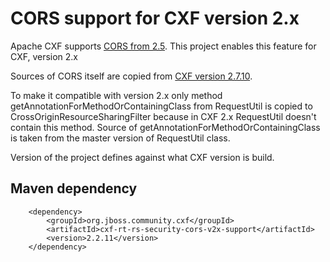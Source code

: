 CORS support for CXF version 2.x
================================

Apache CXF supports [CORS from 2.5](http://cxf.apache.org/docs/jax-rs-cors.html). This project enables this feature for CXF, version 2.x

Sources of CORS itself are copied from [CXF version 2.7.10](https://github.com/apache/cxf/tree/cxf-2.7.10/rt/rs/security/cors/src/main/java/org/apache/cxf/rs/security/cors).

To make it compatible with version 2.x only method getAnnotationForMethodOrContainingClass from RequestUtil is copied to CrossOriginResourceSharingFilter
because in CXF 2.x RequestUtil doesn't contain this method.
Source of getAnnotationForMethodOrContainingClass is taken from the master version of RequestUtil class.

Version of the project defines against what CXF version is build.

Maven dependency
----------------

		<dependency>
			<groupId>org.jboss.community.cxf</groupId>
			<artifactId>cxf-rt-rs-security-cors-v2x-support</artifactId>
			<version>2.2.11</version>
		</dependency>


